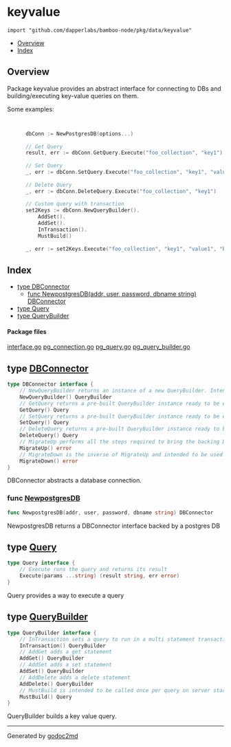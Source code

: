 

# keyvalue
`import "github.com/dapperlabs/bamboo-node/pkg/data/keyvalue"`

* [Overview](#pkg-overview)
* [Index](#pkg-index)

## <a name="pkg-overview">Overview</a>
Package keyvalue provides an abstract interface for connecting to DBs and building/executing key-value queries on them.

Some examples:

```go


	  dbConn := NewPostgresDB(options...)
	
	  // Get Query
	  result, err := dbConn.GetQuery.Execute("foo_collection", "key1")
	
	  // Set Query
	  _, err := dbConn.SetQuery.Execute("foo_collection", "key1", "value1")
	
	  // Delete Query
	  _, err := dbConn.DeleteQuery.Execute("foo_collection", "key1")
	
	  // Custom query with transaction
	  set2Keys := dbConn.NewQueryBuilder().
		  AddSet().
		  AddSet().
		  InTransaction().
		  MustBuild()
	
	  _, err := set2Keys.Execute("foo_collection", "key1", "value1", "bar_collection", "key2", "value2")

```




## <a name="pkg-index">Index</a>
* [type DBConnector](#DBConnector)
  * [func NewpostgresDB(addr, user, password, dbname string) DBConnector](#NewpostgresDB)
* [type Query](#Query)
* [type QueryBuilder](#QueryBuilder)


#### <a name="pkg-files">Package files</a>
[interface.go](https://github.com/dapperlabs/bamboo-node/tree/master/pkg/data/keyvalue/interface.go) [pg_connection.go](https://github.com/dapperlabs/bamboo-node/tree/master/pkg/data/keyvalue/pg_connection.go) [pg_query.go](https://github.com/dapperlabs/bamboo-node/tree/master/pkg/data/keyvalue/pg_query.go) [pg_query_builder.go](https://github.com/dapperlabs/bamboo-node/tree/master/pkg/data/keyvalue/pg_query_builder.go)






## <a name="DBConnector">type</a> [DBConnector](https://github.com/dapperlabs/bamboo-node/tree/master/pkg/data/keyvalue/interface.go?s=753:1546#L30)
``` go
type DBConnector interface {
    // NewQueryBuilder returns an instance of a new QueryBuilder. Intended to be used when building a custom multi statement query
    NewQueryBuilder() QueryBuilder
    // GetQuery returns a pre-built QueryBuilder instance ready to be executed as a get statement
    GetQuery() Query
    // SetQuery returns a pre-built QueryBuilder instance ready to be executed as a get statement
    SetQuery() Query
    // DeleteQuery returns a pre-built QueryBuilder instance ready to be executed as a delete statement
    DeleteQuery() Query
    // MigrateUp performs all the steps required to bring the backing DB into an initialised state
    MigrateUp() error
    // MigrateDown is the inverse of MigrateUp and intended to be used in testing environment to achieve a "clean slate".
    MigrateDown() error
}
```
DBConnector abstracts a database connection.







### <a name="NewpostgresDB">func</a> [NewpostgresDB](https://github.com/dapperlabs/bamboo-node/tree/master/pkg/data/keyvalue/pg_connection.go?s=270:337#L18)
``` go
func NewpostgresDB(addr, user, password, dbname string) DBConnector
```
NewpostgresDB returns a DBConnector interface backed by a postgres DB





## <a name="Query">type</a> [Query](https://github.com/dapperlabs/bamboo-node/tree/master/pkg/data/keyvalue/interface.go?s=2082:2210#L60)
``` go
type Query interface {
    // Execute runs the query and returns its result
    Execute(params ...string) (result string, err error)
}
```
Query provides a way to execute a query










## <a name="QueryBuilder">type</a> [QueryBuilder](https://github.com/dapperlabs/bamboo-node/tree/master/pkg/data/keyvalue/interface.go?s=1590:2037#L46)
``` go
type QueryBuilder interface {
    // InTransaction sets a query to run in a multi statement transaction
    InTransaction() QueryBuilder
    // AddGet adds a get statement
    AddGet() QueryBuilder
    // AddSet adds a set statement
    AddSet() QueryBuilder
    // AddDelete adds a delete statement
    AddDelete() QueryBuilder
    // MustBuild is intended to be called once per query on server startup for performance considerations of some providers.
    MustBuild() Query
}
```
QueryBuilder builds a key value query.














- - -
Generated by [godoc2md](http://godoc.org/github.com/lanre-ade/godoc2md)
